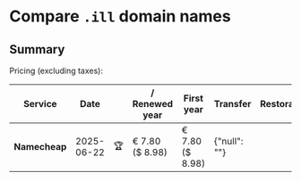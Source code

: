 # Compare `.ill` domain names

## Summary

Pricing (excluding taxes):

| Service | Date |  | / Renewed year | First year | Transfer | Restoration |
|--|--|--|--|--|--|--|
| **Namecheap** | 2025-06-22 | 🏆 | € 7.80<br>($ 8.98) | € 7.80<br>($ 8.98) | {"null": ""} |  |
